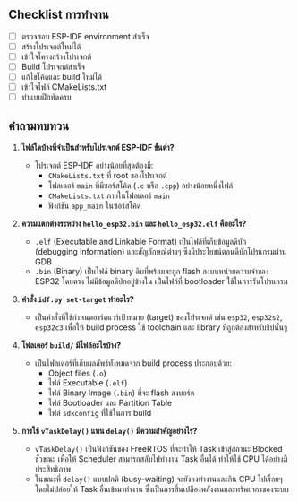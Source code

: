 ## Checklist การทำงาน

- [ ] ตรวจสอบ ESP-IDF environment สำเร็จ
- [ ] สร้างโปรเจกต์ใหม่ได้
- [ ] เข้าใจโครงสร้างโปรเจกต์
- [ ] Build โปรเจกต์สำเร็จ
- [ ] แก้ไขโค้ดและ build ใหม่ได้
- [ ] เข้าใจไฟล์ CMakeLists.txt
- [ ] ทำแบบฝึกหัดครบ

## คำถามทบทวน

1.  **ไฟล์ใดบ้างที่จำเป็นสำหรับโปรเจกต์ ESP-IDF ขั้นต่ำ?**
    *   โปรเจกต์ ESP-IDF อย่างน้อยที่สุดต้องมี:
        *   `CMakeLists.txt` ที่ root ของโปรเจกต์
        *   โฟลเดอร์ `main` ที่มีซอร์สโค้ด (`.c` หรือ `.cpp`) อย่างน้อยหนึ่งไฟล์
        *   `CMakeLists.txt` ภายในโฟลเดอร์ `main`
        *   ฟังก์ชัน `app_main` ในซอร์สโค้ด

2.  **ความแตกต่างระหว่าง `hello_esp32.bin` และ `hello_esp32.elf` คืออะไร?**
    *   `.elf` (Executable and Linkable Format) เป็นไฟล์ที่เก็บข้อมูลดีบัก (debugging information) และสัญลักษณ์ต่างๆ ซึ่งมีประโยชน์ตอนดีบักโปรแกรมผ่าน GDB
    *   `.bin` (Binary) เป็นไฟล์ binary ดิบที่พร้อมจะถูก flash ลงบนหน่วยความจำของ ESP32 โดยตรง ไม่มีข้อมูลดีบักอยู่ข้างใน เป็นไฟล์ที่ bootloader ใช้ในการรันโปรแกรม

3.  **คำสั่ง `idf.py set-target` ทำอะไร?**
    *   เป็นคำสั่งที่ใช้กำหนดฮาร์ดแวร์เป้าหมาย (target) ของโปรเจกต์ เช่น `esp32`, `esp32s2`, `esp32c3` เพื่อให้ build process ใช้ toolchain และ library ที่ถูกต้องสำหรับชิปนั้นๆ

4.  **โฟลเดอร์ `build/` มีไฟล์อะไรบ้าง?**
    *   เป็นโฟลเดอร์ที่เก็บผลลัพธ์ทั้งหมดจาก build process ประกอบด้วย:
        *   Object files (`.o`)
        *   ไฟล์ Executable (`.elf`)
        *   ไฟล์ Binary Image (`.bin`) ที่จะ flash ลงบอร์ด
        *   ไฟล์ Bootloader และ Partition Table
        *   ไฟล์ `sdkconfig` ที่ใช้ในการ build

5.  **การใช้ `vTaskDelay()` แทน `delay()` มีความสำคัญอย่างไร?**
    *   `vTaskDelay()` เป็นฟังก์ชันของ FreeRTOS ที่จะทำให้ Task เข้าสู่สถานะ Blocked ชั่วขณะ เพื่อให้ Scheduler สามารถสลับไปทำงาน Task อื่นได้ ทำให้ใช้ CPU ได้อย่างมีประสิทธิภาพ
    *   ในขณะที่ `delay()` แบบปกติ (busy-waiting) จะยังคงทำงานและกิน CPU ไปเรื่อยๆ โดยไม่ปล่อยให้ Task อื่นเข้ามาทำงาน ซึ่งเป็นการสิ้นเปลืองพลังงานและทรัพยากรของระบบ
